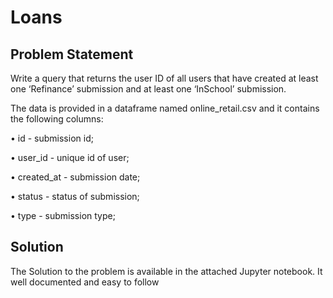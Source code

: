 # Loans
## Problem Statement 
Write a query that returns the user ID of all users that have created at least one ‘Refinance’ submission and at least one ‘InSchool’ submission.

The data is provided in a dataframe named online_retail.csv and it contains the following columns:

• id - submission id;

• user_id - unique id of user;

• created_at - submission date;

• status - status of submission;

• type - submission type;

## Solution
The Solution to the problem is available in the attached Jupyter notebook. It well documented and easy to follow
